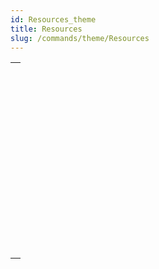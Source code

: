```yaml
---
id: Resources_theme
title: Resources
slug: /commands/theme/Resources
---
```



||
|---|
|[<!-- INCLUDE #_command_.CLOSE RESOURCE FILE.Syntax -->](../../commands-legacy/close-resource-file.md)<br/>|
|[<!-- INCLUDE #_command_.Get indexed string.Syntax -->](../../commands-legacy/get-indexed-string.md)<br/>|
|[<!-- INCLUDE #_command_.GET PICTURE RESOURCE.Syntax -->](../../commands-legacy/get-picture-resource.md)<br/>|
|[<!-- INCLUDE #_command_.GET RESOURCE.Syntax -->](../../commands-legacy/get-resource.md)<br/>|
|[<!-- INCLUDE #_command_.Get resource name.Syntax -->](../../commands-legacy/get-resource-name.md)<br/>|
|[<!-- INCLUDE #_command_.Get resource properties.Syntax -->](../../commands-legacy/get-resource-properties.md)<br/>|
|[<!-- INCLUDE #_command_.Get string resource.Syntax -->](../../commands-legacy/get-string-resource.md)<br/>|
|[<!-- INCLUDE #_command_.Get text resource.Syntax -->](../../commands-legacy/get-text-resource.md)<br/>|
|[<!-- INCLUDE #_command_.Open resource file.Syntax -->](../../commands-legacy/open-resource-file.md)<br/>|
|[<!-- INCLUDE #_command_.RESOURCE LIST.Syntax -->](../../commands-legacy/resource-list.md)<br/>|
|[<!-- INCLUDE #_command_.RESOURCE TYPE LIST.Syntax -->](../../commands-legacy/resource-type-list.md)<br/>|
|[<!-- INCLUDE #_command_.STRING LIST TO ARRAY.Syntax -->](../../commands-legacy/string-list-to-array.md)<br/>|
